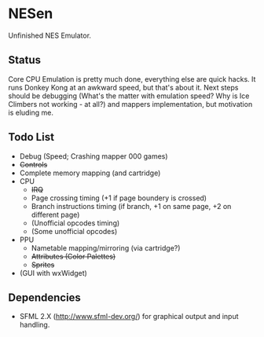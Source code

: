# NESen

Unfinished NES Emulator.

## Status

Core CPU Emulation is pretty much done, everything else are quick hacks. 
It runs Donkey Kong at an awkward speed, but that's about it. Next steps should be debugging (What's the matter with emulation speed? Why is Ice Climbers not working - at all?) and mappers implementation, but motivation is eluding me.

## Todo List
* Debug (Speed; Crashing mapper 000 games)
* ~~Controls~~
* Complete memory mapping (and cartridge)
* CPU
  * ~~IRQ~~
  * Page crossing timing (+1 if page boundery is crossed)
  * Branch instructions timing (if branch, +1 on same page, +2 on different page)
  * (Unofficial opcodes timing)
  * (Some unofficial opcodes)
* PPU
  * Nametable mapping/mirroring (via cartridge?)
  * ~~Attributes (Color Palettes)~~
  * ~~Sprites~~
* (GUI with wxWidget)
  
## Dependencies
* SFML 2.X (http://www.sfml-dev.org/) for graphical output and input handling.
